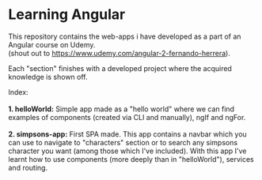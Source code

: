# Learning Angular

This repository contains the web-apps i have developed as a part of an Angular course on Udemy.<br>
(shout out to https://www.udemy.com/angular-2-fernando-herrera).<br>

Each "section" finishes with a developed project where the acquired knowledge is shown off.

Index:<br><br>
<b>1. helloWorld:</b> Simple app made as a "hello world" where we can find examples of components (created via CLI and manually), ngIf and ngFor.<br><br>
<b>2. simpsons-app:</b> First SPA made. This app contains a navbar which you can use to navigate to "characters" section or to search any simpsons character you want (among those which I've included). With this app I've learnt how to use components (more deeply than in "helloWorld"),  services and routing. 

